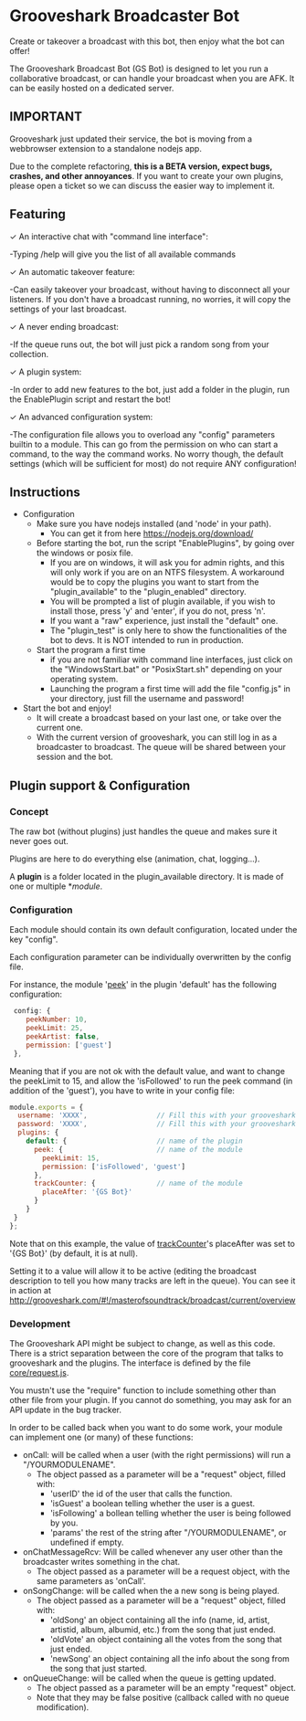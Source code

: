 Grooveshark Broadcaster Bot
===========================

Create or takeover a broadcast with this bot, then enjoy what the bot can offer!

The Grooveshark Broadcast Bot (GS Bot) is designed to let you run a collaborative broadcast, or can handle your broadcast when you are AFK. It can be easily hosted on a dedicated server.

IMPORTANT
---------

Grooveshark just updated their service, the bot is moving from a webbrowser extension to a standalone nodejs app.

Due to the complete refactoring, **this is a BETA version, expect bugs, crashes, and other annoyances**. If you want to create your own plugins, please open a ticket so we can discuss the easier way to implement it.

Featuring
---------

✓ An interactive chat with "command line interface":

 -Typing /help will give you the list of all available commands

✓ An automatic takeover feature:

 -Can easily takeover your broadcast, without having to disconnect all your listeners. If you don't have a broadcast running, no worries, it will copy the settings of your last broadcast.

✓ A never ending broadcast:

 -If the queue runs out, the bot will just pick a random song from your collection.

✓ A plugin system:

 -In order to add new features to the bot, just add a folder in the plugin, run the EnablePlugin script and restart the bot!

✓ An advanced configuration system:

 -The configuration file allows you to overload any "config" parameters builtin to a module. This can go from the permission on who can start a command, to the way the command works. No worry though, the default settings (which will be sufficient for most) do not require ANY configuration!

Instructions
------------

- Configuration
  - Make sure you have nodejs installed (and 'node' in your path).
    - You can get it from here https://nodejs.org/download/
  - Before starting the bot, run the script "EnablePlugins", by going over the windows or posix file.
    - If you are on windows, it will ask you for admin rights, and this will only work if you are on an NTFS filesystem. A workaround would be to copy the plugins you want to start from the "plugin_available" to the "plugin_enabled" directory.
    - You will be prompted a list of plugin available, if you wish to install those, press 'y' and 'enter', if you do not, press 'n'.
    - If you want a "raw" experience, just install the "default" one.
    - The "plugin_test" is only here to show the functionalities of the bot to devs. It is NOT intended to run in production.
  - Start the program a first time
    - if you are not familiar with command line interfaces, just click on the "WindowsStart.bat" or "PosixStart.sh" depending on your operating system.
    - Launching the program a first time will add the file "config.js" in your directory, just fill the username and password!
- Start the bot and enjoy!
  - It will create a broadcast based on your last one, or take over the current one.
  - With the current version of grooveshark, you can still log in as a broadcaster to broadcast. The queue will be shared between your session and the bot.

Plugin support & Configuration
------------------------------

### Concept

The raw bot (without plugins) just handles the queue and makes sure it never goes out.

Plugins are here to do everything else (animation, chat, logging...).

A **plugin** is a folder located in the plugin_available directory. It is made of one or multiple **module*.

### Configuration

Each module should contain its own default configuration, located under the key "config".

Each configuration parameter can be individually overwritten by the config file.

For instance, the module '[peek](plugin_available/default/peek.js)' in the plugin 'default' has the following configuration:
```javascript
 config: {
    peekNumber: 10,
    peekLimit: 25,
    peekArtist: false,
    permission: ['guest']
 },
```

Meaning that if you are not ok with the default value, and want to change the peekLimit to 15, and allow the 'isFollowed' to run the peek command (in addition of the 'guest'), you have to write in your config file:
```javascript
module.exports = {
  username: 'XXXX',                 // Fill this with your grooveshark email / username
  password: 'XXXX',                 // Fill this with your grooveshark password
  plugins: {
    default: {                      // name of the plugin
      peek: {                       // name of the module
        peekLimit: 15,
        permission: ['isFollowed', 'guest']
      },
      trackCounter: {               // name of the module
        placeAfter: '{GS Bot}'
      }
    }
 }
};

```

Note that on this example, the value of [trackCounter](plugin_available/default/trackCounter.js)'s placeAfter was set to '{GS Bot}' (by default, it is at null).

Setting it to a value will allow it to be active (editing the broadcast description to tell you how many tracks are left in the queue). You can see it in action at http://grooveshark.com/#!/masterofsoundtrack/broadcast/current/overview

### Development

The Grooveshark API might be subject to change, as well as this code. There is a strict separation between the core of the program that talks to grooveshark and the plugins. The interface is defined by the file [core/request.js](core/request.js).

You mustn't use the "require" function to include something other than other file from your plugin. If you cannot do something, you may ask for an API update in the bug tracker.

In order to be called back when you want to do some work, your module can implement one (or many) of these functions:

- onCall: will be called when a user (with the right permissions) will run a "/YOURMODULENAME".
  - The object passed as a parameter will be a "request" object, filled with:
    - 'userID' the id of the user that calls the function.
    - 'isGuest' a boolean telling whether the user is a guest.
    - 'isFollowing' a bollean telling whether the user is being followed by you.
    - 'params' the rest of the string after "/YOURMODULENAME", or undefined if empty.
- onChatMessageRcv: Will be called whenever any user other than the broadcaster writes something in the chat.
  - The object passed as a parameter will be a request object, with the same parameters as 'onCall'.
- onSongChange: will be called when the a new song is being played.
  - The object passed as a parameter will be a "request" object, filled with:
    - 'oldSong' an object containing all the info (name, id, artist, artistid, album, albumid, etc.) from the song that just ended.
    - 'oldVote' an object containing all the votes from the song that just ended.
    - 'newSong' an object containing all the info about the song from the song that just started.
- onQueueChange: will be called when the queue is getting updated.
  - The object passed as a parameter will be an empty "request" object.
  - Note that they may be false positive (callback called with no queue modification).
